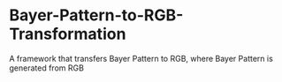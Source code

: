# Bayer-Pattern-to-RGB-Transformation
A framework that transfers Bayer Pattern to RGB, where Bayer Pattern is generated from RGB
